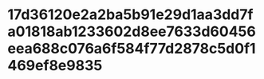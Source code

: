 # 17d36120e2a2ba5b91e29d1aa3dd7fa01818ab1233602d8ee7633d60456eea688c076a6f584f77d2878c5d0f1469ef8e9835